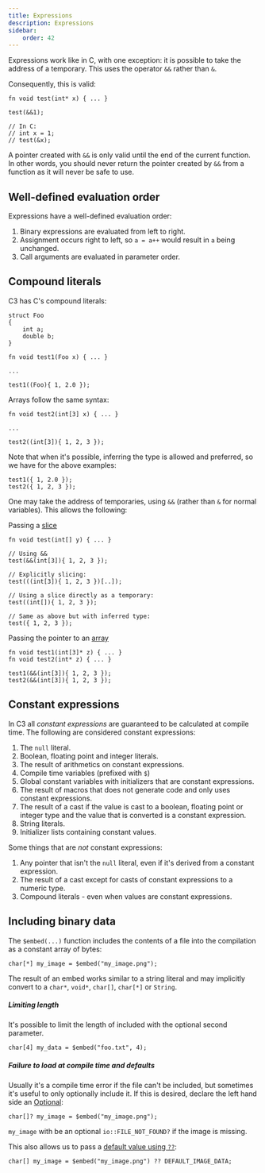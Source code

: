 ```yaml
---
title: Expressions
description: Expressions
sidebar:
    order: 42
---
```


Expressions work like in C, with one exception: it is possible to take the address of a temporary. This uses the operator `&&` rather than `&`.

Consequently, this is valid:
```c3
fn void test(int* x) { ... }

test(&&1);

// In C:
// int x = 1;
// test(&x);
```

A pointer created with `&&` is only valid until the end of the
current function. In other words, you should never return the
pointer created by `&&` from a function as it will never be safe
to use.

## Well-defined evaluation order

Expressions have a well-defined evaluation order:

1. Binary expressions are evaluated from left to right.
2. Assignment occurs right to left, so `a = a++` would result in `a` being unchanged.
3. Call arguments are evaluated in parameter order.

## Compound literals

C3 has C's compound literals:

```c3
struct Foo
{
    int a;
    double b;
}

fn void test1(Foo x) { ... }

...

test1((Foo){ 1, 2.0 });
```

Arrays follow the same syntax:
```c3
fn void test2(int[3] x) { ... }

...

test2((int[3]){ 1, 2, 3 });
```

Note that when it's possible, inferring the type is allowed and preferred, so we have for the above examples:
```c3
test1({ 1, 2.0 });
test2({ 1, 2, 3 });
```
One may take the address of temporaries, using `&&` (rather than `&` for normal variables). This allows the following:

Passing a [slice](/language-common/arrays/#slice)

```c3
fn void test(int[] y) { ... }

// Using &&
test(&&(int[3]){ 1, 2, 3 });

// Explicitly slicing:
test(((int[3]){ 1, 2, 3 })[..]);

// Using a slice directly as a temporary:
test((int[]){ 1, 2, 3 });

// Same as above but with inferred type:
test({ 1, 2, 3 });
```

Passing the pointer to an [array](/language-common/arrays)

```c3
fn void test1(int[3]* z) { ... }
fn void test2(int* z) { ... }

test1(&&(int[3]){ 1, 2, 3 });
test2(&&(int[3]){ 1, 2, 3 });
```

## Constant expressions

In C3 all _constant expressions_ are guaranteed to be calculated at compile time. The following are considered constant expressions:

1. The `null` literal.
2. Boolean, floating point and integer literals.
3. The result of arithmetics on constant expressions.
4. Compile time variables (prefixed with `$`)
5. Global constant variables with initializers that are constant expressions.
6. The result of macros that does not generate code and only uses constant expressions.
7. The result of a cast if the value is cast to a boolean, floating point or integer type and the value that is converted is a constant expression.
8. String literals.
9. Initializer lists containing constant values.

Some things that are *not* constant expressions:

1. Any pointer that isn't the `null` literal, even if it's derived from a constant expression.
2. The result of a cast except for casts of constant expressions to a numeric type.
3. Compound literals - even when values are constant expressions.

## Including binary data

The `$embed(...)` function includes the contents of a file into the compilation as a
constant array of bytes:

```c3
char[*] my_image = $embed("my_image.png");
```

The result of an embed works similar to a string literal and may implicitly convert to a `char*`,
`void*`, `char[]`, `char[*]` or `String`.

##### Limiting length

It's possible to limit the length of included with the optional second parameter.

```c3
char[4] my_data = $embed("foo.txt", 4);
```

##### Failure to load at compile time and defaults

Usually it's a compile time error if the file can't be included, but sometimes it's useful to only optionally include it.
If this is desired, declare the left hand side an [Optional](/language-common/optionals-essential/#what-is-an-optional):

```c3
char[]? my_image = $embed("my_image.png");
```

`my_image` with be an optional `io::FILE_NOT_FOUND?` if the image is missing.

This also allows us to pass a [default value using `??`](/language-common/optionals-advanced/#return-a-default-value-if-optional-is-empty):
```c3
char[] my_image = $embed("my_image.png") ?? DEFAULT_IMAGE_DATA;
```